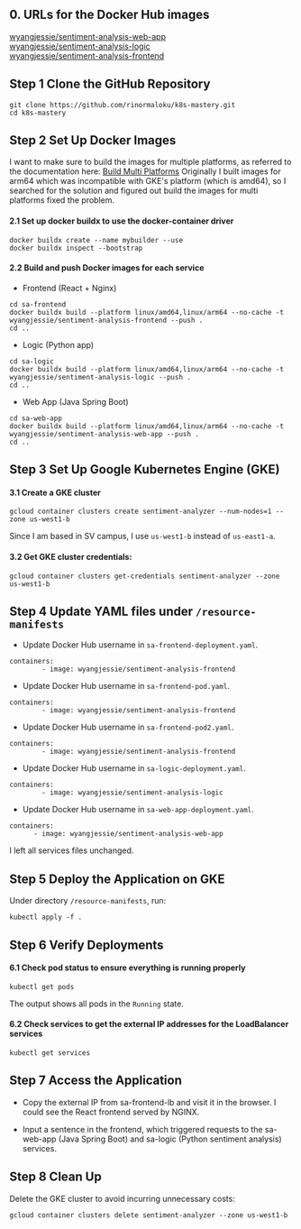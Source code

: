 ## 0. URLs for the Docker Hub images
[wyangjessie/sentiment-analysis-web-app](https://hub.docker.com/repository/docker/wyangjessie/sentiment-analysis-web-app/general) \
[wyangjessie/sentiment-analysis-logic](https://hub.docker.com/repository/docker/wyangjessie/sentiment-analysis-logic/general) \
[wyangjessie/sentiment-analysis-frontend](https://hub.docker.com/repository/docker/wyangjessie/sentiment-analysis-frontend/general) 


## Step 1 Clone the GitHub Repository
```
git clone https://github.com/rinormaloku/k8s-mastery.git
cd k8s-mastery
```


## Step 2 Set Up Docker Images
I want to make sure to build the images for multiple platforms, as referred to the documentation here: [Build Multi Platforms](https://docs.docker.com/build/building/multi-platform/)
Originally I built images for arm64 which was incompatible with GKE's platform (which is amd64), so I searched for the solution and figured out build the images for multi platforms fixed the problem.

#### 2.1 Set up docker buildx to use the docker-container driver
```
docker buildx create --name mybuilder --use
docker buildx inspect --bootstrap
```

#### 2.2 Build and push Docker images for each service
- Frontend (React + Nginx)
```
cd sa-frontend
docker buildx build --platform linux/amd64,linux/arm64 --no-cache -t wyangjessie/sentiment-analysis-frontend --push .
cd ..
```

- Logic (Python app)
```
cd sa-logic
docker buildx build --platform linux/amd64,linux/arm64 --no-cache -t wyangjessie/sentiment-analysis-logic --push .
cd ..
```

- Web App (Java Spring Boot)
```
cd sa-web-app
docker buildx build --platform linux/amd64,linux/arm64 --no-cache -t wyangjessie/sentiment-analysis-web-app --push .
cd ..
```


## Step 3 Set Up Google Kubernetes Engine (GKE)
#### 3.1 Create a GKE cluster
```
gcloud container clusters create sentiment-analyzer --num-nodes=1 --zone us-west1-b
```

Since I am based in SV campus, I use `us-west1-b` instead of `us-east1-a`.

#### 3.2 Get GKE cluster credentials:
```
gcloud container clusters get-credentials sentiment-analyzer --zone us-west1-b
```

## Step 4 Update YAML files under `/resource-manifests`
- Update Docker Hub username in `sa-frontend-deployment.yaml`.
```
containers:
        - image: wyangjessie/sentiment-analysis-frontend
```

- Update Docker Hub username in `sa-frontend-pod.yaml`.
```
containers:
        - image: wyangjessie/sentiment-analysis-frontend
```

- Update Docker Hub username in `sa-frontend-pod2.yaml`.
```
containers:
        - image: wyangjessie/sentiment-analysis-frontend
```

- Update Docker Hub username in `sa-logic-deployment.yaml`.
```
containers:
        - image: wyangjessie/sentiment-analysis-logic
```

- Update Docker Hub username in `sa-web-app-deployment.yaml`.
```
containers:
      - image: wyangjessie/sentiment-analysis-web-app
```

I left all services files unchanged.

## Step 5 Deploy the Application on GKE
Under directory `/resource-manifests`, run: 
```
kubectl apply -f .
```

##  Step 6 Verify Deployments
#### 6.1 Check pod status to ensure everything is running properly
```
kubectl get pods
```
The output shows all pods in the `Running` state.

#### 6.2 Check services to get the external IP addresses for the LoadBalancer services
```
kubectl get services
```


## Step 7 Access the Application
- Copy the external IP from sa-frontend-lb and visit it in the browser. I could see the React frontend served by NGINX.

- Input a sentence in the frontend, which triggered requests to the sa-web-app (Java Spring Boot) and sa-logic (Python sentiment analysis) services.


## Step 8 Clean Up
Delete the GKE cluster to avoid incurring unnecessary costs:
```
gcloud container clusters delete sentiment-analyzer --zone us-west1-b
```
